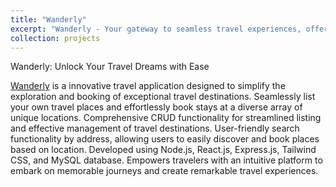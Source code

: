 ```yaml
---
title: "Wanderly"
excerpt: "Wanderly - Your gateway to seamless travel experiences, offering a platform to list, explore, and book unique stays worldwide."
collection: projects
---
```


Wanderly: Unlock Your Travel Dreams with Ease

[Wanderly](https://github.com/ARKAPRABHA-SANYAL/Wanderly) is a innovative travel application designed to simplify the exploration and booking of exceptional travel destinations.
Seamlessly list your own travel places and effortlessly book stays at a diverse array of unique locations.
Comprehensive CRUD functionality for streamlined listing and effective management of travel destinations.
User-friendly search functionality by address, allowing users to easily discover and book places based on location.
Developed using Node.js, React.js, Express.js, Tailwind CSS, and MySQL database.
Empowers travelers with an intuitive platform to embark on memorable journeys and create remarkable travel experiences.



